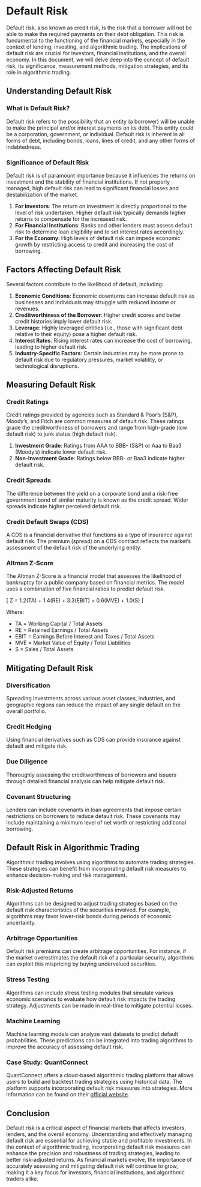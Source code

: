 # Default Risk

Default risk, also known as credit risk, is the risk that a borrower will not be able to make the required payments on their debt obligation. This risk is fundamental to the functioning of the financial markets, especially in the context of lending, investing, and algorithmic trading. The implications of default risk are crucial for investors, financial institutions, and the overall economy. In this document, we will delve deep into the concept of default risk, its significance, measurement methods, mitigation strategies, and its role in algorithmic trading.

## Understanding Default Risk

### What is Default Risk?

Default risk refers to the possibility that an entity (a borrower) will be unable to make the principal and/or interest payments on its debt. This entity could be a corporation, government, or individual. Default risk is inherent in all forms of debt, including bonds, loans, lines of credit, and any other forms of indebtedness.

### Significance of Default Risk

Default risk is of paramount importance because it influences the returns on investment and the stability of financial institutions. If not properly managed, high default risk can lead to significant financial losses and destabilization of the market.

1. **For Investors**: The return on investment is directly proportional to the level of risk undertaken. Higher default risk typically demands higher returns to compensate for the increased risk.
2. **For Financial Institutions**: Banks and other lenders must assess default risk to determine loan eligibility and to set interest rates accordingly.
3. **For the Economy**: High levels of default risk can impede economic growth by restricting access to credit and increasing the cost of borrowing.

## Factors Affecting Default Risk

Several factors contribute to the likelihood of default, including:

1. **Economic Conditions**: Economic downturns can increase default risk as businesses and individuals may struggle with reduced income or revenues.
2. **Creditworthiness of the Borrower**: Higher credit scores and better credit histories imply lower default risk.
3. **Leverage**: Highly leveraged entities (i.e., those with significant debt relative to their equity) pose a higher default risk.
4. **Interest Rates**: Rising interest rates can increase the cost of borrowing, leading to higher default risk.
5. **Industry-Specific Factors**: Certain industries may be more prone to default risk due to regulatory pressures, market volatility, or technological disruptions.

## Measuring Default Risk

### Credit Ratings

Credit ratings provided by agencies such as Standard & Poor’s (S&P), Moody’s, and Fitch are common measures of default risk. These ratings grade the creditworthiness of borrowers and range from high-grade (low default risk) to junk status (high default risk).

1. **Investment Grade**: Ratings from AAA to BBB- (S&P) or Aaa to Baa3 (Moody’s) indicate lower default risk.
2. **Non-Investment Grade**: Ratings below BBB- or Baa3 indicate higher default risk.

### Credit Spreads

The difference between the yield on a corporate bond and a risk-free government bond of similar maturity is known as the credit spread. Wider spreads indicate higher perceived default risk.

### Credit Default Swaps (CDS)

A CDS is a financial derivative that functions as a type of insurance against default risk. The premium (spread) on a CDS contract reflects the market’s assessment of the default risk of the underlying entity.

### Altman Z-Score

The Altman Z-Score is a financial model that assesses the likelihood of bankruptcy for a public company based on financial metrics. The model uses a combination of five financial ratios to predict default risk.

\[ Z = 1.2(TA) + 1.4(RE) + 3.3(EBIT) + 0.6(MVE) + 1.0(S) \]

Where:
- TA = Working Capital / Total Assets
- RE = Retained Earnings / Total Assets
- EBIT = Earnings Before Interest and Taxes / Total Assets
- MVE = Market Value of Equity / Total Liabilities
- S = Sales / Total Assets

## Mitigating Default Risk

### Diversification

Spreading investments across various asset classes, industries, and geographic regions can reduce the impact of any single default on the overall portfolio.

### Credit Hedging

Using financial derivatives such as CDS can provide insurance against default and mitigate risk.

### Due Diligence

Thoroughly assessing the creditworthiness of borrowers and issuers through detailed financial analysis can help mitigate default risk.

### Covenant Structuring

Lenders can include covenants in loan agreements that impose certain restrictions on borrowers to reduce default risk. These covenants may include maintaining a minimum level of net worth or restricting additional borrowing.

## Default Risk in Algorithmic Trading

Algorithmic trading involves using algorithms to automate trading strategies. These strategies can benefit from incorporating default risk measures to enhance decision-making and risk management.

### Risk-Adjusted Returns

Algorithms can be designed to adjust trading strategies based on the default risk characteristics of the securities involved. For example, algorithms may favor lower-risk bonds during periods of economic uncertainty.

### Arbitrage Opportunities

Default risk premiums can create arbitrage opportunities. For instance, if the market overestimates the default risk of a particular security, algorithms can exploit this mispricing by buying undervalued securities.

### Stress Testing

Algorithms can include stress testing modules that simulate various economic scenarios to evaluate how default risk impacts the trading strategy. Adjustments can be made in real-time to mitigate potential losses.

### Machine Learning

Machine learning models can analyze vast datasets to predict default probabilities. These predictions can be integrated into trading algorithms to improve the accuracy of assessing default risk.

### Case Study: QuantConnect

QuantConnect offers a cloud-based algorithmic trading platform that allows users to build and backtest trading strategies using historical data. The platform supports incorporating default risk measures into strategies. More information can be found on their [official website](https://www.quantconnect.com/).

## Conclusion

Default risk is a critical aspect of financial markets that affects investors, lenders, and the overall economy. Understanding and effectively managing default risk are essential for achieving stable and profitable investments. In the context of algorithmic trading, incorporating default risk measures can enhance the precision and robustness of trading strategies, leading to better risk-adjusted returns. As financial markets evolve, the importance of accurately assessing and mitigating default risk will continue to grow, making it a key focus for investors, financial institutions, and algorithmic traders alike.